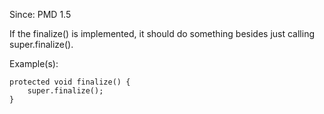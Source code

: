 Since: PMD 1.5

If the finalize() is implemented, it should do something besides just calling super.finalize().

Example(s):
```
protected void finalize() {
	super.finalize();
}
```
